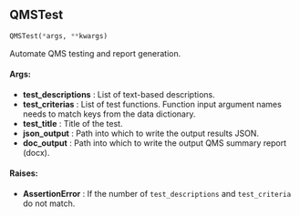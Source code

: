 ## QMSTest
```python
QMSTest(*args, **kwargs)
```
Automate QMS testing and report generation.


#### Args:

* **test_descriptions** :  List of text-based descriptions.
* **test_criterias** :  List of test functions. Function input argument names needs to match keys from the data        dictionary.
* **test_title** :  Title of the test.
* **json_output** :  Path into which to write the output results JSON.
* **doc_output** :  Path into which to write the output QMS summary report (docx).

#### Raises:

* **AssertionError** :  If the number of `test_descriptions` and `test_criteria` do not match.
